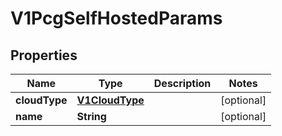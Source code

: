 # V1PcgSelfHostedParams

## Properties
Name | Type | Description | Notes
------------ | ------------- | ------------- | -------------
**cloudType** | [**V1CloudType**](V1CloudType.md) |  |  [optional]
**name** | **String** |  |  [optional]
